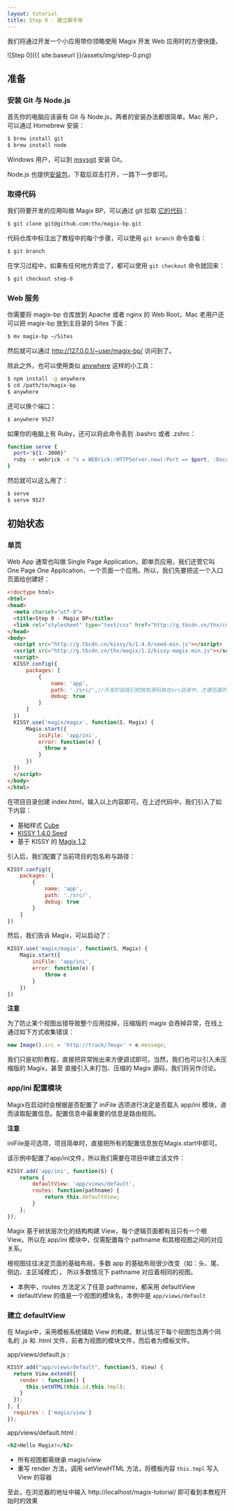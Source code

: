 ```yaml
---
layout: tutorial
title: Step 0 - 建立脚手架
---
```


我们将通过开发一个小应用带你领略使用 Magix 开发 Web 应用时的方便快捷。

![Step 0]({{ site.baseurl }}/assets/img/step-0.png)

## 准备

### 安装 Git 与 Node.js

首先你的电脑应该装有 Git 与 Node.js，两者的安装办法都很简单。Mac 用户，可以通过
Homebrew 安装：

```bash
$ brew install git
$ brew install node
```

Windows 用户，可以到 [msysgit](http://msysgit.github.io/) 安装 Git。

Node.js 也提供[安装包](http://nodejs.org/download/)，下载后双击打开，一路下一步即可。

### 取得代码

我们将要开发的应用叫做 Magix BP，可以通过 git 拉取
[它的代码](https://github.com/thx/magix-bp)：

```bash
$ git clone git@github.com:thx/magix-bp.git
```

代码仓库中标注出了教程中的每个步骤，可以使用 `git branch` 命令查看：

```bash
$ git branch
```

在学习过程中，如果有任何地方弄岔了，都可以使用 `git checkout` 命令就回来：

```bash
$ git checkout step-0
```

### Web 服务

你需要将 magix-bp 仓库放到 Apache 或者 nginx 的 Web Root，Mac 老用户还可以把 magix-bp
放到主目录的 Sites 下面：

```bash
$ mv magix-bp ~/Sites
```

然后就可以通过 <http://127.0.0.1/~user/magix-bp/> 访问到了。

除此之外，也可以使用类似
[anywhere](https://github.com/JacksonTian/anywhere) 这样的小工具：

```bash
$ npm install -g anywhere
$ cd /path/to/magix-bp
$ anywhere
```

还可以换个端口：

```bash
$ anywhere 9527
```

如果你的电脑上有 Ruby，还可以将此命令丢到 .bashrc 或者 .zshrc：

```bash
function serve {
  port="${1:-3000}"
  ruby -r webrick -e "s = WEBrick::HTTPServer.new(:Port => $port, :DocumentRoot => Dir.pwd); trap('INT') { s.shutdown }; s.start"
}
```

然后就可以这么用了：

```bash
$ serve
$ serve 9527
```

## 初始状态

### 单页

Web App 通常也叫做 Single Page Application，即单页应用，我们还管它叫 One Page One
Application，一个页面一个应用。所以，我们先要把这一个入口页面给创建好：

```html
<!doctype html>
<html>
<head>
  <meta charset="utf-8">
  <title>Step 0 - Magix BP</title>
  <link rel="stylesheet" type="text/css" href="http://g.tbcdn.cn/thx/cube/1.0.7/cube-min.css">
</head>
<body>
  <script src="http://g.tbcdn.cn/kissy/k/1.4.0/seed-min.js"></script>
  <script src="http://g.tbcdn.cn/thx/magix/1.2/kissy-magix-min.js"></script>
  <script>
  KISSY.config({
      packages: [
          {
              name: 'app',
              path: './src/',//开发阶段我们把放有源码放在src目录中，方便后面的打包上线
              debug: true
          }
      ]
  })
  KISSY.use('magix/magix', function(S, Magix) {
      Magix.start({
          iniFile: 'app/ini',
          error: function(e) {
            throw e
          }
      })
  })
  </script>
</body>
</html>
```

在项目目录创建 index.html，输入以上内容即可。在上述代码中，我们引入了如下内容：

- 基础样式 [Cube](http://thx.github.io/cube)
- [KISSY 1.4.0 Seed](http://docs.kissyui.com)
- 基于 KISSY 的 [Magix 1.2](http://thx.github.io/magix-api/)

引入后，我们配置了当前项目的包名称与路径：

```js
KISSY.config({
    packages: [
        {
            name: 'app',
            path: './src/',
            debug: true
        }
    ]
})
```

然后，我们告诉 Magix，可以启动了：

```js
KISSY.use('magix/magix', function(S, Magix) {
    Magix.start({
        iniFile: 'app/ini',
        error: function(e) {
            throw e
        }
    })
})
```

**注意**

为了防止某个视图出错导致整个应用挂掉，压缩版的 magix 会吞掉异常，在线上通过如下方式收集错误：

```js
new Image().src = 'http://track/?msg=' + e.message;
```

我们只是初阶教程，直接把异常抛出来方便调试即可。当然，我们也可以引入未压缩版的 Magix，甚至
直接引入未打包、压缩的 Magix 源码，我们将另作讨论。

### app/ini 配置模块

Magix在启动时会根据是否配置了 iniFile 选项进行决定是否载入 app/ini 模块，进而读取配置信息。配置信息中最重要的信息是路由规则。

**注意**

iniFile是可选项，项目简单时，直接把所有的配置信息放在Magix.start中即可。

该示例中配置了app/ini文件，所以我们需要在项目中建立该文件：

```js
KISSY.add('app/ini', function(S) {
    return {
        defaultView: 'app/views/default',
        routes: function(pathname) {
            return this.defaultView;
        }
    };
});
```

Magix 基于树状层次化的结构构建 View，每个逻辑页面都有且只有一个根 View。所以在 app/ini
模块中，仅需配置每个 pathname 和其根视图之间的对应关系。

根视图往往决定页面的基础布局，多数 app 的基础布局很少改变（如：头、尾、侧边、主区域模式），
所以多数情况下 pathname 对应着相同的视图。

* 本例中，routes 方法定义了任意 pathname，都采用 defaultView
* defaultView 的值是一个视图的模块名，本例中是 `app/views/default`

### 建立 defaultView

在 Magix中，采用模板系统辅助 View 的构建。默认情况下每个视图包含两个同名的 .js 和
.html 文件，前者为视图的模块文件，而后者为模板文件。

app/views/default.js :

```js
KISSY.add("app/views/default", function(S, View) {
  return View.extend({
    render : function() {
      this.setHTML(this.id,this.tmpl);
    }
  });
}, {
  requires : ['magix/view']
});
```

app/views/default.html :

```html
<h2>Hello Magix!</h2>
```

* 所有视图都需继承 magix/view
* 重写 render 方法，调用 setViewHTML 方法，将模板内容 `this.tmpl` 写入 View
  的容器

至此，在浏览器的地址中输入  http://localhost/magix-tutorial/ 即可看到本教程开始时的效果
